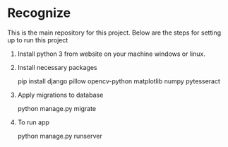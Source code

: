 # Recognize
This is the main repository for this project. Below are the steps for setting up to run this project

1. Install python 3 from website on your machine windows or linux. 

2. Install necessary packages 

    pip install django pillow opencv-python matplotlib numpy pytesseract

3. Apply migrations to database 

    python manage.py migrate    

4. To run app

    python manage.py runserver